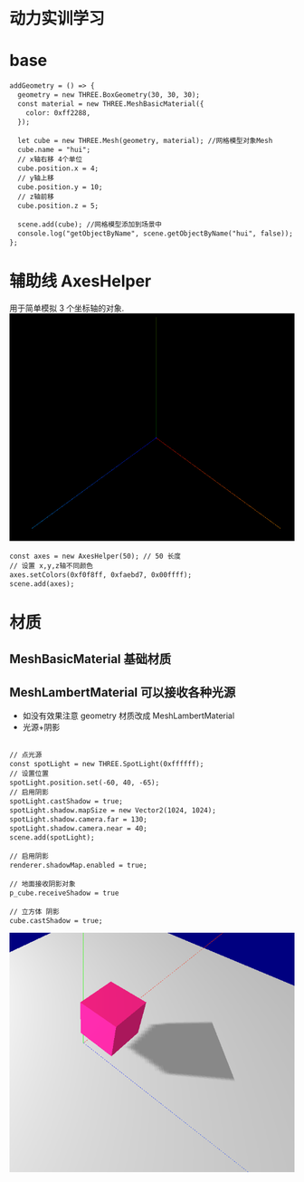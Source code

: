 # 动力实训学习

# base

```
addGeometry = () => {
  geometry = new THREE.BoxGeometry(30, 30, 30);
  const material = new THREE.MeshBasicMaterial({
    color: 0xff2288,
  });

  let cube = new THREE.Mesh(geometry, material); //网格模型对象Mesh
  cube.name = "hui";
  // x轴右移 4个单位
  cube.position.x = 4;
  // y轴上移
  cube.position.y = 10;
  // z轴前移
  cube.position.z = 5;

  scene.add(cube); //网格模型添加到场景中
  console.log("getObjectByName", scene.getObjectByName("hui", false));
};
```

# 辅助线 AxesHelper

用于简单模拟 3 个坐标轴的对象.
![image](../img/video_stu/axes.png)

```
const axes = new AxesHelper(50); // 50 长度
// 设置 x,y,z轴不同颜色
axes.setColors(0xf0f8ff, 0xfaebd7, 0x00ffff);
scene.add(axes);
```

# 材质

## MeshBasicMaterial 基础材质

## MeshLambertMaterial 可以接收各种光源

- 如没有效果注意 geometry 材质改成 MeshLambertMaterial
- 光源+阴影

```

// 点光源
const spotLight = new THREE.SpotLight(0xffffff);
// 设置位置
spotLight.position.set(-60, 40, -65);
// 启用阴影
spotLight.castShadow = true;
spotLight.shadow.mapSize = new Vector2(1024, 1024);
spotLight.shadow.camera.far = 130;
spotLight.shadow.camera.near = 40;
scene.add(spotLight);

// 启用阴影
renderer.shadowMap.enabled = true;

// 地面接收阴影对象
p_cube.receiveShadow = true

// 立方体 阴影
cube.castShadow = true;
```

![image](../img/video_stu/shadow.png)
